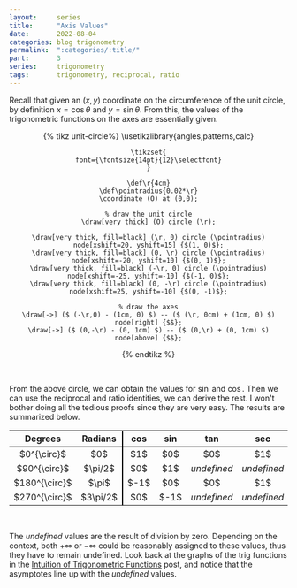 ```yaml
---
layout:     series
title:      "Axis Values"
date:       2022-08-04
categories: blog trigonometry
permalink:  ":categories/:title/"
part:       3
series:     trigonometry
tags:       trigonometry, reciprocal, ratio
---
```


Recall that given an $(x, y)$ coordinate on the circumference of the unit circle, by definition $x = \cos \theta$ and $y = \sin \theta$. From this, the values of the trigonometric functions on the axes are essentially given.

<center>
{% tikz unit-circle%}
    \usetikzlibrary{angles,patterns,calc}

    \tikzset{
    font={\fontsize{14pt}{12}\selectfont}
    }

    \def\r{4cm}
    \def\pointradius{0.02*\r}
    \coordinate (O) at (0,0);

    % draw the unit circle
    \draw[very thick] (O) circle (\r);

    \draw[very thick, fill=black] (\r, 0) circle (\pointradius) node[xshift=20, yshift=15] {$(1, 0)$};
    \draw[very thick, fill=black] (0, \r) circle (\pointradius) node[xshift=-20, yshift=10] {$(0, 1)$};
    \draw[very thick, fill=black] (-\r, 0) circle (\pointradius) node[xshift=-25, yshift=-10] {$(-1, 0)$};
    \draw[very thick, fill=black] (0, -\r) circle (\pointradius) node[xshift=25, yshift=-10] {$(0, -1)$};

    % draw the axes
    \draw[->] ($ (-\r,0) - (1cm, 0) $) -- ($ (\r, 0cm) + (1cm, 0) $) node[right] {$$};
    \draw[->] ($ (0,-\r) - (0, 1cm) $) -- ($ (0,\r) + (0, 1cm) $) node[above] {$$};
{% endtikz %}
</center>

<br>

From the above circle, we can obtain the values for $\sin$ and $\cos$. Then we can use the reciprocal and ratio identities, we can derive the rest. I won't bother doing all the tedious proofs since they are very easy. The results are summarized below.

<div class="custom-table-container">
<table>
<thead>
<tr style="border-bottom: 2px solid black;">
    <th style="text-align:center"><strong>Degrees</strong></th>
    <th style="text-align:center; border-right: 2px solid black;"><strong>Radians</strong></th>
    <th style="text-align:center"><strong>cos</strong></th>
    <th style="text-align:center"><strong>sin</strong></th>
    <th style="text-align:center"><strong>tan</strong></th>
    <th style="text-align:center"><strong>sec</strong></th>
    <th style="text-align:center"><strong>csc</strong></th>
    <th style="text-align:center"><strong>cot</strong></th>
</tr>
</thead>
<tbody>
<tr>
    <td style="text-align:center">$0^{\circ}$</td>
    <td style="text-align:center; border-right: 2px solid black;">$0$</td>
    <td style="text-align:center">$1$</td>
    <td style="text-align:center">$0$</td>
    <td style="text-align:center">$0$</td>
    <td style="text-align:center">$1$</td>
    <td style="text-align:center"><em>undefined</em></td>
    <td style="text-align:center"><em>undefined</em></td>
</tr>
<tr>
    <td style="text-align:center">$90^{\circ}$</td>
    <td style="text-align:center; border-right: 2px solid black;">$\pi/2$</td>
    <td style="text-align:center">$0$</td>
    <td style="text-align:center">$1$</td>
    <td style="text-align:center"><em>undefined</em></td>
    <td style="text-align:center"><em>undefined</em></td>
    <td style="text-align:center">$1$</td>
    <td style="text-align:center">$0$</td>
</tr>
<tr>
    <td style="text-align:center">$180^{\circ}$</td>
    <td style="text-align:center; border-right: 2px solid black;">$\pi$</td>
    <td style="text-align:center">$-1$</td>
    <td style="text-align:center">$0$</td>
    <td style="text-align:center">$0$</td>
    <td style="text-align:center">$1$</td>
    <td style="text-align:center"><em>undefined</em></td>
    <td style="text-align:center"><em>undefined</em></td>
</tr>
<tr>
    <td style="text-align:center">$270^{\circ}$</td>
    <td style="text-align:center; border-right: 2px solid black;">$3\pi/2$</td>
    <td style="text-align:center">$0$</td>
    <td style="text-align:center">$-1$</td>
    <td style="text-align:center"><em>undefined</em></td>
    <td style="text-align:center"><em>undefined</em></td>
    <td style="text-align:center">$1$</td>
    <td style="text-align:center">$0$</td>
</tr>
</tbody>
</table>
</div>

<br>

The _undefined_ values are the result of division by zero. Depending on the context, both $+\infty$ or $-\infty$ could be reasonably assigned to these values, thus they have to remain undefined. Look back at the graphs of the trig functions in the [Intuition of Trigonometric Functions](/blog/trigonometry/intuition-of-trig-functions/) post, and notice that the asymptotes line up with the _undefined_ values.